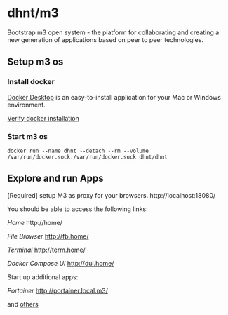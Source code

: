 # dhnt/m3

Bootstrap m3 open system - the platform for collaborating and creating a new generation of applications based on peer to peer technologies.

## Setup m3 os

### Install docker

[Docker Desktop](https://www.docker.com/products/docker-desktop
) is an easy-to-install application for your Mac or Windows environment.

[Verify docker installation](https://docs.docker.com/get-started/)

### Start m3 os 

```
docker run --name dhnt --detach --rm --volume /var/run/docker.sock:/var/run/docker.sock dhnt/dhnt
```

## Explore and run Apps

[Required] setup M3 as proxy for your browsers. http://localhost:18080/

You should be able to access the following links:

<!-- 
```
username: dhnt
password: password
``` -->

_Home_  http://home/

_File Browser_ http://fb.home/

_Terminal_ http://term.home/

_Docker Compose UI_ http://dui.home/

Start up additional apps:

_Portainer_ http://portainer.local.m3/

and [others](https://github.com/dhnt/docker-compose)

